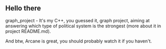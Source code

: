 ## Hello there

graph_project - It's my C++, you guessed it, graph project, aiming at answering which type of political system is the strongest (more about it in project README.md).

And btw, Arcane is great, you should probably watch it if you haven't.

<!--
**danielmarkosky/danielmarkosky** is a ✨ _special_ ✨ repository because its `README.md` (this file) appears on your GitHub profile.

Here are some ideas to get you started:

- 🔭 I’m currently working on ...
- 🌱 I’m currently learning ...
- 👯 I’m looking to collaborate on ...
- 🤔 I’m looking for help with ...
- 💬 Ask me about ...
- 📫 How to reach me: ...
- 😄 Pronouns: ...
- ⚡ Fun fact: ...
-->
